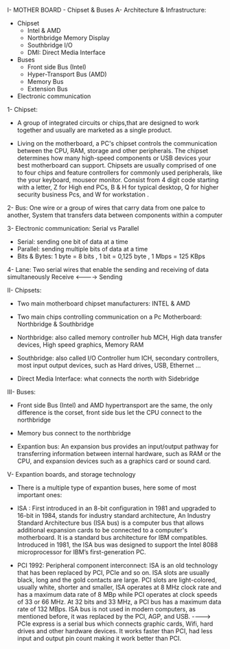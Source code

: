I- MOTHER BOARD - Chipset & Buses
 A- Architecture & Infrastructure:
  - Chipset
    - Intel & AMD
    - Northbridge Memory Display
    - Southbridge I/O 
    - DMI: Direct Media Interface
  - Buses
    - Front side Bus (Intel)
    - Hyper-Transport Bus (AMD)
    - Memory Bus
    - Extension Bus
  - Electronic communication
  
 1- Chipset: 
 - A group of integrated circuits or chips,that are designed to work together and usually    are marketed as a single product.

 - Living on the motherboard, a PC's chipset controls the communication between the CPU, RAM, storage and other peripherals. The chipset determines how many high-speed components or USB devices your best motherboard can support. Chipsets are usually comprised of one to four chips and feature controllers for commonly used peripherals, like the your keyboard, mouseor monitor. Consist from 4 digit code starting with a letter, Z for High end PCs, B & H for typical desktop, Q for higher security business Pcs, and W for workstation .

 2- Bus: One wire or a group of wires that carry data from one palce to another, System that transfers data between components within a computer

 3- Electronic communication: Serial vs Parallel
  - Serial: sending one bit of data at a time
  - Parallel: sending multiple bits of data at a time 
  - Bits & Bytes: 1 byte = 8 bits , 1 bit = 0,125 byte , 1 Mbps = 125 KBps

 4- Lane: Two serial wires that enable the sending and receiving of data simultaneously Receive <----> Sending

II- Chipsets:
  - Two main motherboard chipset manufacturers: INTEL & AMD

  - Two main chips controlling communication on a Pc Motherboard: Northbridge & Southbridge

  - Northbridge: also called memory controller hub MCH, High data transfer devices, High speed graphics, Memory RAM

  - Southbridge: also called I/O Controller hum ICH, secondary controllers, most input output devices, such as Hard drives, USB, Ethernet ...

 - Direct Media Interface: what connects the north with Sidebridge

III- Buses:
 - Front side Bus (Intel) and AMD hypertransport are the same, the only difference is the corset, front side bus let the CPU connect to the northbridge

 - Memory bus connect to the northbridge 

 - Expantion bus: An expansion bus provides an input/output pathway for transferring information between internal hardware, such as RAM or the CPU, and expansion devices such as a graphics card or sound card.

V- Expantion boards, and storage technology
 - There is a multiple type of expantion buses, here some of most important ones:

 - ISA : First introduced in an 8-bit configuration in 1981 and upgraded to 16-bit in 1984, stands for industry standard architecture, An Industry Standard Architecture bus (ISA bus) is a computer bus that allows additional expansion cards to be connected to a computer's motherboard. It is a standard bus architecture for IBM compatibles. Introduced in 1981, the ISA bus was designed to support the Intel 8088 microprocessor for IBM’s first-generation PC.

 - PCI 1992: Peripheral component interconnect: ISA is an old technology that has been replaced by PCI, PCIe and so on. ISA slots are usually black, long and the gold contacts are large. PCI slots are light-colored, usually white, shorter and smaller, ISA operates at 8 MHz clock rate and has a maximum data rate of 8 MBp while PCI operates at clock speeds of 33 or 66 MHz. At 32 bits and 33 MHz, a PCI bus has a maximum data rate of 132 MBps. ISA bus is not used in modern computers, as mentioned before, it was replaced by the PCI, AGP, and USB. ----> PCIe express is a serial bus which connects graphic cards, Wifi, hard drives and other hardware devices. It works faster than PCI, had less input and output pin count making it work better than PCI.